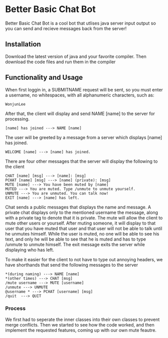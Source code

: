 # Better Basic Chat Bot

Better Basic Chat Bot is a cool bot that utlises java server input output so you can send and recieve messages back from the server!

## Installation

Download the latest version of java and your favorite compiler. Then download the code files and run them in the compiler

## Functionality and Usage
When first loggin in, a SUBMITNAME request will be sent, so you must enter a username, no whitespaces, with all alphanumeric characters, such as:

```
WonjunLee 
```
After that, the client will display and send NAME [name] to the server for processing.
```
[name] has joined ---> NAME [name]
```
The user will be greeted by a message from a server which displays [name] has joined.
```
WELCOME [name] ---> [name] has joined.
```
There are four other messages that the server will display the following to the client
```
CHAT [name] [msg] ---> [name]: [msg]
PCHAT [name] [msg] ---> [name] (private): [msg]
MUTE [name] ---> You have been muted by [name]
MUTED ---> You are muted. Type /unmute to unmute yourself.
UNMUTE ---> You are unmuted. You can talk now!
EXIT [name] ---> [name] has left.
```
Chat sends a public messages that displays the name and message. A private chat displays only to the mentioned username the message, along with a private tag to denote that it is private. The mute will allow the client to mute other users or yourself. After muting someone, it will display to that user that you have muted that user and that user will not be able to talk until he unmutes himself. While the user is muted, no one will be able to see his text, and only he will be able to see that he is muted and has to type /unmute to unmute himself. The exit message exits the server while displaying who has left. 

To make it easier for the client to not have to type out annoying headers, we have shorthands that send the following messages to the server
```
*(during naming) ---> NAME [name]
*(other times) ---> CHAT [msg]
/mute username ---> MUTE [username]
/unmute ---> UNMUTE
@username * ---> PCHAT [username] [msg]
/quit  ---> QUIT
```

### Process 

We first had to seperate the inner classes into their own classes to prevent merge conflicts. Then we started to see how the code worked, and then implement the requested features, coming up with our own mute feautre.




